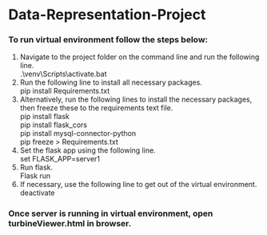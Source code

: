 # Data-Representation-Project

### To run virtual environment follow the steps below: ###
1. Navigate to the project folder on the command line and run the following line. <br/>
  .\venv\Scripts\activate.bat
2. Run the following line to install all necessary packages.<br/>
  pip install Requirements.txt
3. Alternatively, run the following lines to install the necessary packages, then freeze these to the requirements text file. <br/>
  pip install flask <br/>
  pip install flask_cors <br/>
  pip install mysql-connector-python <br/>
  pip freeze > Requirements.txt
4. Set the flask app using the following line. <br/>
  set FLASK_APP=server1
5. Run flask. <br/>
  Flask run
6. If necessary, use the following line to get out of the virtual environment. <br/>
  deactivate <br/>

### Once server is running in virtual environment, open turbineViewer.html in browser. ###
